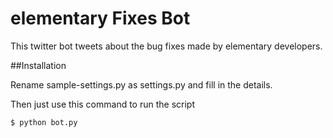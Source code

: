 elementary Fixes Bot
====================

This twitter bot tweets about the bug fixes made by elementary developers.

##Installation

Rename sample-settings.py as settings.py and fill in the details.

Then just use this command to run the script

    $ python bot.py
